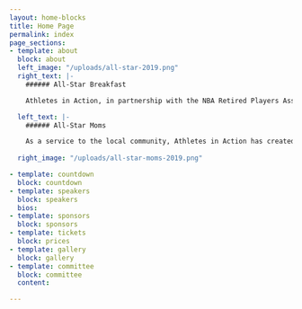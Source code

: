 ```yaml
---
layout: home-blocks
title: Home Page
permalink: index
page_sections:
- template: about
  block: about
  left_image: "/uploads/all-star-2019.png"
  right_text: |-
    ###### All-Star Breakfast

    Athletes in Action, in partnership with the NBA Retired Players Association, will be hosting the 13th Annual All- Star Breakfast on February 16th, 2019, during the NBA All-Star Weekend. This event will celebrate character, leadership and faith and includes the presentation of the Jerry Colangelo and Bobby Jones Awards.

  left_text: |-
    ###### All-Star Moms

    As a service to the local community, Athletes in Action has created The All-Star Moms Champion Outreach, which occurs in conjunction with the All-Star Breakfast. It is designed to champion disadvantaged single moms, by delivering a rare opportunity for support and encouragement with an exclusive All-Star experience. The aim is to encourage these moms to continue strong in the demanding journey of single parenting.
    
  right_image: "/uploads/all-star-moms-2019.png"

- template: countdown
  block: countdown
- template: speakers
  block: speakers
  bios:
- template: sponsors
  block: sponsors
- template: tickets
  block: prices
- template: gallery
  block: gallery
- template: committee
  block: committee
  content: 

---
```

